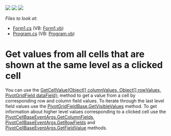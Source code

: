 <!-- default badges list -->
![](https://img.shields.io/endpoint?url=https://codecentral.devexpress.com/api/v1/VersionRange/128579541/12.1.4%2B)
[![](https://img.shields.io/badge/Open_in_DevExpress_Support_Center-FF7200?style=flat-square&logo=DevExpress&logoColor=white)](https://supportcenter.devexpress.com/ticket/details/E4108)
[![](https://img.shields.io/badge/📖_How_to_use_DevExpress_Examples-e9f6fc?style=flat-square)](https://docs.devexpress.com/GeneralInformation/403183)
<!-- default badges end -->
<!-- default file list -->
*Files to look at*:

* [Form1.cs](./CS/WindowsFormsApplication1/Form1.cs) (VB: [Form1.vb](./VB/WindowsFormsApplication1/Form1.vb))
* [Program.cs](./CS/WindowsFormsApplication1/Program.cs) (VB: [Program.vb](./VB/WindowsFormsApplication1/Program.vb))
<!-- default file list end -->
# Get values from all cells that are shown at the same level as a clicked cell


<p>You can use the <a href="http://documentation.devexpress.com/#WindowsForms/DevExpressXtraPivotGridPivotGridControl_GetCellValuetopic"><u>GetCellValue(Object[] columnValues, Object[] rowValues, PivotGridField dataField);</u></a> method to get a value from a cell by corresponding row and column field values. To iterate through the last level field values use the <a href="http://documentation.devexpress.com/#CoreLibraries/DevExpressXtraPivotGridPivotGridFieldBase_GetVisibleValuestopic"><u>PivotGridFieldBase.GetVisibleValues</u></a> method. To get information about higher level values corresponding to a clicked cell use the <a href="http://documentation.devexpress.com/#WindowsForms/DevExpressXtraPivotGridPivotCellBaseEventArgs_GetColumnFieldstopic"><u>PivotCellBaseEventArgs.GetColumnFields</u></a>, <a href="http://documentation.devexpress.com/#WindowsForms/DevExpressXtraPivotGridPivotCellBaseEventArgs_GetRowFieldstopic"><u>PivotCellBaseEventArgs.GetRowFields</u></a> and <a href="http://documentation.devexpress.com/#WindowsForms/DevExpressXtraPivotGridPivotCellBaseEventArgs_GetFieldValuetopic"><u>PivotCellBaseEventArgs.GetFieldValue</u></a> methods.</p><br />


<br/>


